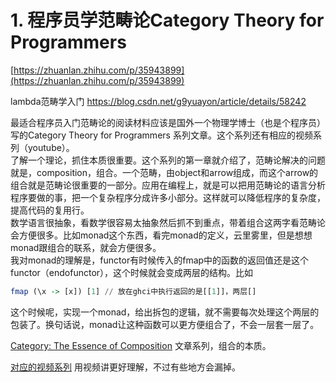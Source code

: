 # 1. 程序员学范畴论Category Theory for Programmers


[https://zhuanlan.zhihu.com/p/35943899](https://zhuanlan.zhihu.com/p/35943899)






lambda范畴学入门
https://blog.csdn.net/g9yuayon/article/details/58242



最适合程序员入门范畴论的阅读材料应该是国外一个物理学博士（也是个程序员）写的Category Theory for Programmers 系列文章。这个系列还有相应的视频系列（youtube）。  
了解一个理论，抓住本质很重要。这个系列的第一章就介绍了，范畴论解决的问题就是，composition，组合。一个范畴，由object和arrow组成，而这个arrow的组合就是范畴论很重要的一部分。应用在编程上，就是可以把用范畴论的语言分析程序要做的事，把一个复杂程序分成许多小部分。这样就可以降低程序的复杂度，提高代码的复用行。  
数学语言很抽象，看数学很容易太抽象然后抓不到重点，带着组合这两字看范畴论会方便很多。比如monad这个东西，看完monad的定义，云里雾里，但是想想monad跟组合的联系，就会方便很多。  
我对monad的理解是，functor有时候传入的fmap中的函数的返回值还是这个functor（endofunctor），这个时候就会变成两层的结构。比如

```haskell
fmap (\x -> [x]) [1] // 放在ghci中执行返回的是[[1]]，两层[]
```

这个时候呢，实现一个monad，给出拆包的逻辑，就不需要每次处理这个两层的包装了。换句话说，monad让这种函数可以更方便组合了，不会一层套一层了。

[Category: The Essence of Composition](https://bartoszmilewski.com/2014/10/28/category-theory-for-programmers-the-preface/) 文章系列，组合的本质。

[对应的视频系列](https://link.zhihu.com/?target=https%3A//www.youtube.com/playlist%3Flist%3DPLbgaMIhjbmEnaH_LTkxLI7FMa2HsnawM_) 用视频讲更好理解，不过有些地方会漏掉。























